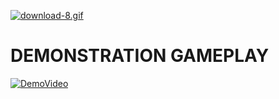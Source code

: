 [![download-8.gif](https://i.postimg.cc/xqVnhx48/download-8.gif)](https://postimg.cc/xN5wbRYV)
# DEMONSTRATION GAMEPLAY
[![DemoVideo](https://i.postimg.cc/k57k3GFw/JPG.png)](https://youtu.be/OY55CIVHIQk)
